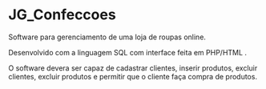 # JG_Confeccoes
Software para gerenciamento de uma loja de roupas online.

Desenvolvido com a linguagem SQL com interface feita em PHP/HTML .

O software devera ser capaz de cadastrar clientes, inserir produtos, excluir clientes, excluir produtos e permitir que o cliente faça compra de produtos.
